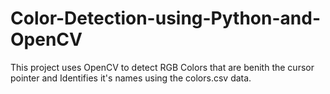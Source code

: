 # Color-Detection-using-Python-and-OpenCV
This project uses OpenCV to detect RGB Colors that are benith the cursor pointer and Identifies it's names using the colors.csv data.
